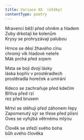 ```yaml
---
title: Variace XX  (útěky)
contentType: poetry
---
```


Mravenci běží před ohněm a hladem  
Zuby drkotají ke kolenům  
Krysy se prohryzávají palubou

Hrnce se děsí žhavého cínu  
chromý vlk hladové neteře  
Mák prchá před srpem

Msta se bojí dvojí lásky  
láska kopřiv v prostěradlech  
prostěradla horeček a umírání

Kdeco se zachraňuje před kdečím  
Břitva před rzí  
rez před brusem

Mrtví se stěhují před záhonem řepy  
Zapomenutý sýr se třese před plísní  
Oves se vyhýbá větrnému mlýnu

Člověk se střeží svého boha  
bůh svého člověka
